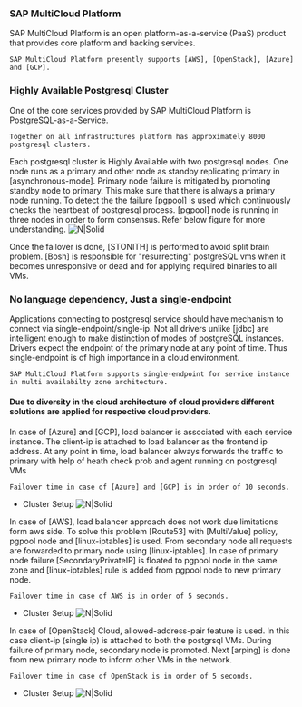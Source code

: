 ### SAP MultiCloud Platform

SAP MultiCloud Platform is an open platform-as-a-service (PaaS) product that provides core platform and backing services. 

    SAP MultiCloud Platform presently supports [AWS], [OpenStack], [Azure] and [GCP].

### Highly Available Postgresql Cluster

One of the core services provided by SAP MultiCloud Platform is PostgreSQL-as-a-Service.

    Together on all infrastructures platform has approximately 8000 postgresql clusters.

Each postgresql cluster is Highly Available with two postgresql nodes. One node runs as a primary and other node as standby replicating primary in [asynchronous-mode]. Primary node failure is mitigated by promoting standby node to primary. This make sure that there is always a primary node running. To detect the the failure [pgpool] is used which continuously checks the heartbeat of postgresql process. [pgpool] node is running in three nodes in order to form consensus. Refer below figure for more understanding.
![N|Solid](https://github.com/dbossap/dbos-performance/blob/master/postgresql-Cluster.png?raw=true)
  
  Once the failover is done, [STONITH] is performed to avoid split brain problem. [Bosh] is responsible for "resurrecting" postgreSQL vms when it becomes unresponsive or dead and for applying required binaries to all VMs.

### No language dependency, Just a single-endpoint

  Applications connecting to postgresql service should have mechanism to connect via single-endpoint/single-ip. Not all drivers unlike [jdbc] are intelligent enough to make distinction of modes of postgreSQL instances. Drivers expect the endpoint of the primary node at any point of time. Thus single-endpoint is of high importance in a cloud environment. 
  
    SAP MultiCloud Platform supports single-endpoint for service instance in multi availabilty zone architecture.
    
#### Due to diversity in the cloud architecture of cloud providers different solutions are applied for respective cloud providers.

In case of [Azure] and [GCP], load balancer is associated with each service instance. The client-ip is attached to load balancer as the frontend ip address. At any point in time, load balancer always forwards the traffic to primary with help of heath check prob and agent running on postgresql VMs


    Failover time in case of [Azure] and [GCP] is in order of 10 seconds.

- Cluster Setup
![N|Solid](https://github.com/dbossap/dbos-performance/blob/master/Azure-Implementation.png?raw=true)

In case of [AWS], load balancer approach does not work due limitations form aws side. To solve this problem [Route53] with [MultiValue] policy, pgpool node and [linux-iptables] is used. From secondary node all requests are forwarded to primary node using [linux-iptables]. In case of primary node failure [SecondaryPrivateIP] is floated to pgpool node in the same zone and [linux-iptables] rule is added from pgpool node to new primary node.


    Failover time in case of AWS is in order of 5 seconds.
  

 - Cluster Setup
![N|Solid](https://github.com/dbossap/dbos-performance/blob/master/PMS1.png?raw=true)

In case of [OpenStack] Cloud, allowed-address-pair feature is used. In this case client-ip (single ip) is attached to both the postgrsql VMs. During failure of primary node, secondary node is promoted. Next [arping] is done from new primary node to inform other VMs in the network.

    
    Failover time in case of OpenStack is in order of 5 seconds.

- Cluster Setup
![N|Solid](https://github.com/dbossap/dbos-performance/blob/master/openStack.png?raw=true)
